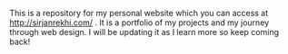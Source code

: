 This is a repository for my personal website which you can access at http://sirjanrekhi.com/ . It is a portfolio of my projects and my journey through web design. I will be updating it as I learn more so keep coming back!
